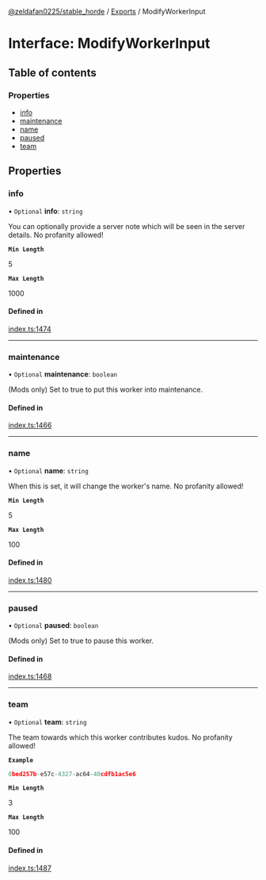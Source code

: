 [@zeldafan0225/stable_horde](../../README.md) / [Exports](../modules.md) / ModifyWorkerInput

# Interface: ModifyWorkerInput

## Table of contents

### Properties

- [info](ModifyWorkerInput.md#info)
- [maintenance](ModifyWorkerInput.md#maintenance)
- [name](ModifyWorkerInput.md#name)
- [paused](ModifyWorkerInput.md#paused)
- [team](ModifyWorkerInput.md#team)

## Properties

### info

• `Optional` **info**: `string`

You can optionally provide a server note which will be seen in the server details. No profanity allowed!

**`Min Length`**

5

**`Max Length`**

1000

#### Defined in

[index.ts:1474](https://github.com/MrlolDev/stable_horde/blob/2389aa8/index.ts#L1474)

___

### maintenance

• `Optional` **maintenance**: `boolean`

(Mods only) Set to true to put this worker into maintenance.

#### Defined in

[index.ts:1466](https://github.com/MrlolDev/stable_horde/blob/2389aa8/index.ts#L1466)

___

### name

• `Optional` **name**: `string`

When this is set, it will change the worker's name. No profanity allowed!

**`Min Length`**

5

**`Max Length`**

100

#### Defined in

[index.ts:1480](https://github.com/MrlolDev/stable_horde/blob/2389aa8/index.ts#L1480)

___

### paused

• `Optional` **paused**: `boolean`

(Mods only) Set to true to pause this worker.

#### Defined in

[index.ts:1468](https://github.com/MrlolDev/stable_horde/blob/2389aa8/index.ts#L1468)

___

### team

• `Optional` **team**: `string`

The team towards which this worker contributes kudos. No profanity allowed!

**`Example`**

```ts
0bed257b-e57c-4327-ac64-40cdfb1ac5e6
```

**`Min Length`**

3

**`Max Length`**

100

#### Defined in

[index.ts:1487](https://github.com/MrlolDev/stable_horde/blob/2389aa8/index.ts#L1487)

